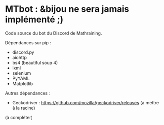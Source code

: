 # MTbot : &bijou ne sera jamais implémenté ;)

Code source du bot du Discord de Mathraining.

Dépendances sur pip :
 - discord.py
 - aiohttp
 - bs4 (beautiful soup 4)
 - lxml
 - selenium
 - PyYAML
 - Matplotlib

Autres dépendances :
 - Geckodriver : https://github.com/mozilla/geckodriver/releases (à mettre à la racine)

(à compléter)
